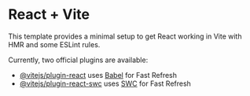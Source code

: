 # React + Vite

This template provides a minimal setup to get React working in Vite with HMR and some ESLint rules.

Currently, two official plugins are available:

- [@vitejs/plugin-react](https://github.com/vitejs/vite-plugin-react/blob/main/packages/plugin-react/README.md) uses [Babel](https://babeljs.io/) for Fast Refresh
- [@vitejs/plugin-react-swc](https://github.com/vitejs/vite-plugin-react-swc) uses [SWC](https://swc.rs/) for Fast Refresh

<!-- Что должна уметь страничка:

- показать информацию о героях: картинки, характеристики, подробное описание
- поставить герою личную оценку и сохранить значение в localStorage

Пример реализации: -->
